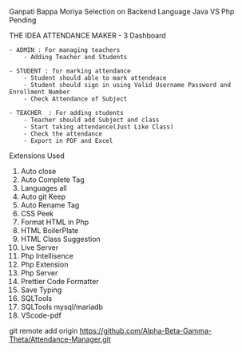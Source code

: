 Ganpati Bappa Moriya
Selection on Backend Language Java VS Php Pending

THE IDEA ATTENDANCE MAKER - 3 Dashboard

    - ADMIN : For managing teachers 
        - Adding Teacher and Students
     
    - STUDENT : for marking attendance
        - Student should able to mark attendeace 
        - Student should sign in using Valid Username Password and Enrollment Number
        - Check Attendance of Subject

    - TEACHER  : For adding students 
        - Teacher should add Subject and class
        - Start taking attendance(Just Like Class)
        - Check the attendance
        - Export in PDF and Excel
        
Extensions Used

01) Auto close
02) Auto Complete Tag
03) Languages all
04) Auto git Keep
05) Auto Rename Tag
06) CSS Peek
07) Format HTML in Php
08) HTML BoilerPlate
09) HTML Class Suggestion
10) Live Server
11) Php Intellisence
12) Php Extension
13) Php Server
14) Prettier Code Formatter
15) Save Typing
16) SQLTools
17) SQLTools mysql/mariadb
18) VScode-pdf

git remote add origin https://github.com/Alpha-Beta-Gamma-Theta/Attendance-Manager.git
